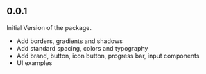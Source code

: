 ## 0.0.1

Initial Version of the package.

- Add borders, gradients and shadows
- Add standard spacing, colors and typography
- Add brand, button, icon button, progress bar, input components
- UI examples
